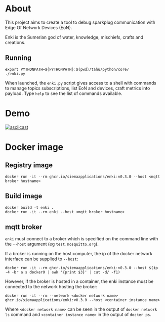 # About

This project aims to create a tool to debug sparkplug communication with Edge Of Network Devices (EoN).

Enki is the Sumerian god of water, knowledge, mischiefs, crafts and creations.

## Running
```
export PYTHONPATH=${PYTHONPATH}:$(pwd)/tahu/python/core/
./enki.py
```
When launched, the `enki.py` script gives access to a shell with commands to manage topics subscriptions, list EoN and devices, craft metrics into payload. Type `help` to see the list of commands available.

# Demo
[![asciicast](https://asciinema.org/a/lKGTwxDlLOYwGtsF1kecBLfa0.svg)](https://asciinema.org/a/lKGTwxDlLOYwGtsF1kecBLfa0)

# Docker image
## Registry image
```
docker run -it --rm ghcr.io/siemaapplications/enki:v0.3.0 --host <mqtt broker hostname>
```

## Build image
```
docker build -t enki .
docker run -it --rm enki --host <mqtt broker hostname>
```

## mqtt broker
`enki` must connect to a broker which is specified on the command line with the `--host` argument (eg `test.mosquitto.org`).

If a broker is running on the host computer, the ip of the docker network interface can be supplied to `--host`:
```
docker run -it --rm ghcr.io/siemaapplications/enki:v0.3.0 --host $(ip -4 -br a s docker0 | awk '{print $3}' | cut -d/ -f1)
```

However, if the broker is hosted in a container, the enki instance must be connected to the network hosting the broker:
```
docker run -it --rm --network <docker network name> ghcr.io/siemaapplications/enki:v0.3.0 --host <container instance name>
```
Where `<docker network name>` can be seen in the output of `docker network ls` command and `<container instance name>` in the output of `docker ps`.
